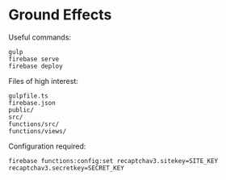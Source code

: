 # Ground Effects

Useful commands:

    gulp
    firebase serve
    firebase deploy

Files of high interest:

    gulpfile.ts
    firebase.json
    public/
    src/
    functions/src/
    functions/views/

Configuration required:

    firebase functions:config:set recaptchav3.sitekey=SITE_KEY recaptchav3.secretkey=SECRET_KEY

